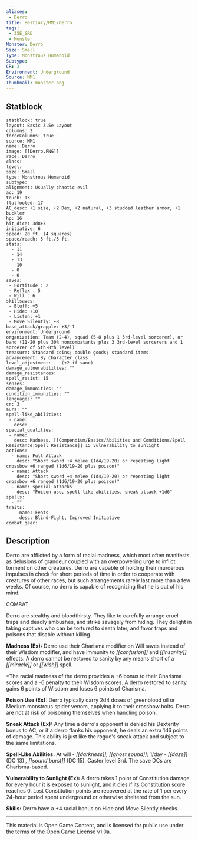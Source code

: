 ```yaml
---
aliases:
 - Derro
title: Bestiary/MM1/Derro
tags: 
 - 35E_SRD
 - Monster
Monster: Derro
Size: Small
Type: Monstrous Humanoid
Subtype: 
CR: 3
Environnent: Underground
Source: MM1
Thumbnail: monster.png
---
```


## Statblock

```statblock
statblock: true
layout: Basic 3.5e Layout
columns: 2
forceColumns: true
source: MM1 
name: Derro
image: [[Derro.PNG]]
race: Derro
class: 
level: 
size: Small
type: Monstrous Humanoid
subtype: 
alignment: Usually chaotic evil
ac: 19
touch: 13
flatfooted: 17
AC_desc: +1 size, +2 Dex, +2 natural, +3 studded leather armor, +1 buckler
hp: 16
hit_dice: 3d8+3
initiative: 6
speed: 20 ft. (4 squares)
space/reach: 5 ft./5 ft.
stats:
  - 11
  - 14
  - 13
  - 10
  - 0
  - 0
saves:
 - Fortitude : 2
 - Reflex : 5
 - Will : 6
skillsaves:
 - Bluff: +5
 - Hide: +10
 - Listen: +1
 - Move Silently: +8
base_attack/grapple: +3/-1
environment: Underground
organization: Team (2-4), squad (5-8 plus 1 3rd-level sorcerer), or band (11-20 plus 30% noncombatants plus 3 3rd-level sorcerers and 1 sorcerer of 5th-8th level)
treasure: Standard coins; double goods; standard items
advancement: By character class
level_adjustment: -  (+2 if sane)
damage_vulnerabilities: ""
damage_resistances: 
spell_resist: 15
senses: 
damage_immunities: ""
condition_immunities: ""
languages: ""
cr: 3
aura: ""
spell-like_abilities:
 - name: 
   desc: 
special_qualities:
 - name:
   desc: Madness, [[Compendium/Basics/Abilities and Conditions/Spell Resistance|Spell Resistance]] 15 vulnerability to sunlight
actions:
  - name: Full Attack
    desc: "Short sword +4 melee (1d4/19-20) or repeating light crossbow +6 ranged (1d6/19-20 plus poison)"
  - name: Attack
    desc: "Short sword +4 melee (1d4/19-20) or repeating light crossbow +6 ranged (1d6/19-20 plus poison)"
  - name: special attacks
    desc: "Poison use, spell-like abilities, sneak attack +1d6"
spells:
  - ""
traits:
   - name: Feats
     desc: Blind-Fight, Improved Initiative
combat_gear:  
```

## Description



Derro are afflicted by a form of racial madness, which most often manifests as delusions of grandeur coupled with an overpowering urge to inflict torment on other creatures. Derro are capable of holding their murderous impulses in check for short periods of time in order to cooperate with creatures of other races, but such arrangements rarely last more than a few weeks. Of course, no derro is capable of recognizing that he is out of his mind.

COMBAT

Derro are stealthy and bloodthirsty. They like to carefully arrange cruel traps and deadly ambushes, and strike savagely from hiding. They delight in taking captives who can be tortured to death later, and favor traps and poisons that disable without killing.


**Madness (Ex):** Derro use their Charisma modifier on Will saves instead of their Wisdom modifier, and have immunity to *[[confusion]]* and *[[insanity]]* effects. A derro cannot be restored to sanity by any means short of a *[[miracle]]* or *[[wish]]* spell.

*The racial madness of the derro provides a +6 bonus to their Charisma scores and a -6 penalty to their Wisdom scores. A derro restored to sanity gains 6 points of Wisdom and loses 6 points of Charisma.


**Poison Use (Ex):** Derro typically carry 2d4 doses of greenblood oil or Medium monstrous spider venom, applying it to their crossbow bolts. Derro are not at risk of poisoning themselves when handling poison.


**Sneak Attack (Ex):** Any time a derro's opponent is denied his Dexterity bonus to AC, or if a derro flanks his opponent, he deals an extra 1d6 points of damage. This ability is just like the rogue's sneak attack and subject to the same limitations.


**Spell-Like Abilities:** At will - *[[darkness]], [[ghost sound]];* 1/day - *[[daze]]* (DC 13) *, [[sound burst]]* (DC 15). Caster level 3rd. The save DCs are Charisma-based.


**Vulnerability to Sunlight (Ex):** A derro takes 1 point of Constitution damage for every hour it is exposed to sunlight, and it dies if its Constitution score reaches 0. Lost Constitution points are recovered at the rate of 1 per every 24-hour period spent underground or otherwise sheltered from the sun.


**Skills:** Derro have a +4 racial bonus on Hide and Move Silently checks.

---

This material is Open Game Content, and is licensed for public use under the terms of the Open Game License v1.0a.
